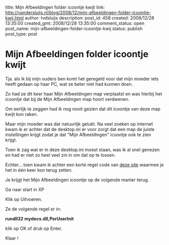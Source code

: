 title: Mijn Afbeeldingen folder icoontje kwijt
link: http://vandersluijs.nl/blog/2008/12/mijn-afbeeldingen-folder-icoontje-kwij.html
author: tvdsluijs
description: 
post_id: 458
created: 2008/12/28 13:35:00
created_gmt: 2008/12/28 13:35:00
comment_status: open
post_name: mijn-afbeeldingen-folder-icoontje-kwij
status: publish
post_type: post

# Mijn Afbeeldingen folder icoontje kwijt

Tja. als ik bij mijn ouders ben komt het geregeld voor dat mijn moeder iets heeft gedaan op haar PC, wat ze beter niet had kunnen doen.  
  
Zo had ze dit keer haar Mijn Afbeeldingen map verplaatst en was hierbij het icoontje dat bij de Mijn Afbeeldingen map hoort verdwenen.  
  
  
Om eerlijk te zeggen had ik nog nooit gezien dat dit icoontje van deze map kwijt kon raken.  
  
Maar mijn moeder was dat natuurlijk gelukt. Na veel zoeken op internet kwam ik er achter dat de desktop.ini er voor zorgt dat een map de juiste instellingen krijgt zodat je dat "Mijn Afbeeldingen" icoontje ook te zien krijgt.  
  
Toen ik zag wat er in deze desktop.ini moest staan, was ik al snel genezen en had er niet zo heel veel zin in om dat op te lossen.  
  
Echter... toen kwam ik achter een korte regel code van [deze site](http://www.technologyquestions.com/technology/windows-xp/246982-my-pictures-folder.html) waarmee je het in één keer kon terug zetten.  
  
Je krijgt het Mijn Afbeeldingen icoontje op de volgende manier terug.  
  
Ga naar start in XP  
  
Klik op Uitvoeren.  
  
Ze de volgende regel er in:  
  
**rundll32 mydocs.dll,PerUserInit**  
  
klik op OK of druk op Enter.  
  
Klaar !